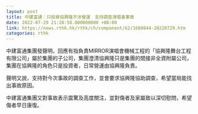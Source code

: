 ```yaml
---
layout: post
title: 中建富通：只投資協興隆不涉營運　支持調查演唱會事故
date: 2022-07-29 21:28:58.000000000 +08:00
link: https://news.rthk.hk/rthk/ch/component/k2/1660044-20220729.htm
categories: rthk
---
```


中建富通集團發聲明，回應有指負責MIRROR演唱會機械工程的「協興隆舞台工程有限公司」屬於集團的子公司，集團澄清協興隆只是集團的間接非全資附屬公司，集團在協興隆的角色只是投資者，日常營運由協興隆負責。

聲明又說，支持對今次事故的調查工作，並會要求協興隆協助調查，希望當局能找出事故原因。

中建富通集團又對事故表示震驚及高度關注，並對傷者及家屬致以深切慰問，希望傷者早日康復。
